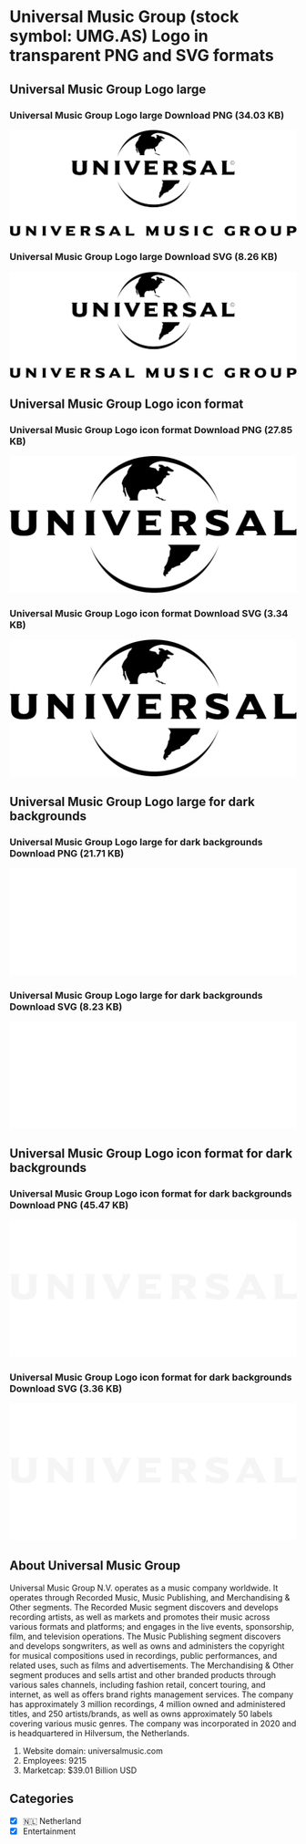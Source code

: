 # Universal Music Group (stock symbol: UMG.AS) Logo in transparent PNG and SVG formats

## Universal Music Group Logo large

### Universal Music Group Logo large Download PNG (34.03 KB)

![Universal Music Group Logo large Download PNG (34.03 KB)](/img/orig/UMG.AS_BIG-c4cf98b5.png)

### Universal Music Group Logo large Download SVG (8.26 KB)

![Universal Music Group Logo large Download SVG (8.26 KB)](/img/orig/UMG.AS_BIG-f344e7b5.svg)

## Universal Music Group Logo icon format

### Universal Music Group Logo icon format Download PNG (27.85 KB)

![Universal Music Group Logo icon format Download PNG (27.85 KB)](/img/orig/UMG.AS-67030961.png)

### Universal Music Group Logo icon format Download SVG (3.34 KB)

![Universal Music Group Logo icon format Download SVG (3.34 KB)](/img/orig/UMG.AS-682fe895.svg)

## Universal Music Group Logo large for dark backgrounds

### Universal Music Group Logo large for dark backgrounds Download PNG (21.71 KB)

![Universal Music Group Logo large for dark backgrounds Download PNG (21.71 KB)](/img/orig/UMG.AS_BIG.D-09b5635e.png)

### Universal Music Group Logo large for dark backgrounds Download SVG (8.23 KB)

![Universal Music Group Logo large for dark backgrounds Download SVG (8.23 KB)](/img/orig/UMG.AS_BIG.D-5e0c6fb4.svg)

## Universal Music Group Logo icon format for dark backgrounds

### Universal Music Group Logo icon format for dark backgrounds Download PNG (45.47 KB)

![Universal Music Group Logo icon format for dark backgrounds Download PNG (45.47 KB)](/img/orig/UMG.AS.D-5521ac1d.png)

### Universal Music Group Logo icon format for dark backgrounds Download SVG (3.36 KB)

![Universal Music Group Logo icon format for dark backgrounds Download SVG (3.36 KB)](/img/orig/UMG.AS.D-ff578e84.svg)

## About Universal Music Group

Universal Music Group N.V. operates as a music company worldwide. It operates through Recorded Music, Music Publishing, and Merchandising & Other segments. The Recorded Music segment discovers and develops recording artists, as well as markets and promotes their music across various formats and platforms; and engages in the live events, sponsorship, film, and television operations. The Music Publishing segment discovers and develops songwriters, as well as owns and administers the copyright for musical compositions used in recordings, public performances, and related uses, such as films and advertisements. The Merchandising & Other segment produces and sells artist and other branded products through various sales channels, including fashion retail, concert touring, and internet, as well as offers brand rights management services. The company has approximately 3 million recordings, 4 million owned and administered titles, and 250 artists/brands, as well as owns approximately 50 labels covering various music genres. The company was incorporated in 2020 and is headquartered in Hilversum, the Netherlands.

1. Website domain: universalmusic.com
2. Employees: 9215
3. Marketcap: $39.01 Billion USD


## Categories
- [x] 🇳🇱 Netherland
- [x] Entertainment
